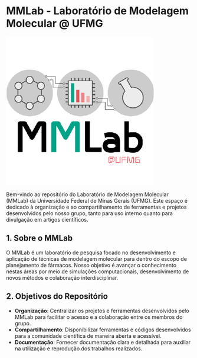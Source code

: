 # MMLab - Laboratório de Modelagem Molecular @ UFMG

![logo](https://raw.githubusercontent.com/MMLab-UFMG/.github/main/profile/148256076.png)

Bem-vindo ao repositório do Laboratório de Modelagem Molecular (MMLab) da Universidade Federal de Minas Gerais (UFMG). Este espaço é dedicado à organização e ao compartilhamento de ferramentas e projetos desenvolvidos pelo nosso grupo, tanto para uso interno quanto para divulgação em artigos científicos.

## 1. Sobre o MMLab

O MMLab é um laboratório de pesquisa focado no desenvolvimento e aplicação de técnicas de modelagem molecular para dentro do escopo de planejamento de fármacos. Nosso objetivo é avançar o conhecimento nestas áreas por meio de simulações computacionais, desenvolvimento de novos métodos e colaboração interdisciplinar.

## 2. Objetivos do Repositório

- **Organização**: Centralizar os projetos e ferramentas desenvolvidos pelo MMLab para facilitar o acesso e a colaboração entre os membros do grupo.
- **Compartilhamento**: Disponibilizar ferramentas e códigos desenvolvidos para a comunidade científica de maneira aberta e acessível.
- **Documentação**: Fornecer documentação clara e detalhada para auxiliar na utilização e reprodução dos trabalhos realizados.

